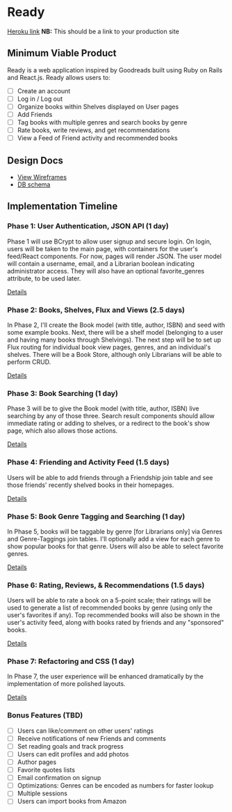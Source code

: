 # Ready

[Heroku link][heroku] **NB:** This should be a link to your production site

[heroku]: http://www.herokuapp.com

## Minimum Viable Product

Ready is a web application inspired by Goodreads built using Ruby on Rails
and React.js. Ready allows users to:

<!-- This is a Markdown checklist. Use it to keep track of your progress! -->

- [ ] Create an account
- [ ] Log in / Log out
- [ ] Organize books within Shelves displayed on User pages
- [ ] Add Friends
- [ ] Tag books with multiple genres and search books by genre
- [ ] Rate books, write reviews, and get recommendations
- [ ] View a Feed of Friend activity and recommended books

## Design Docs
* [View Wireframes][view]
* [DB schema][schema]

[view]: ./docs/views.md
[schema]: ./docs/schema.md

## Implementation Timeline

### Phase 1: User Authentication, JSON API (1 day)

Phase 1 will use BCrypt to allow user signup and secure login. On login, users will
be taken to the main page, with containers for the user's feed/React components.
For now, pages will render JSON.
The user model will contain a username, email, and a Librarian boolean indicating administrator access. They will also have an optional favorite_genres attribute, to be used later.

[Details][phase-one]

### Phase 2: Books, Shelves, Flux and Views (2.5 days)

In Phase 2, I'll create the Book model (with title, author, ISBN) and seed with some example books. Next, there will be a shelf model (belonging to a user and having many books through Shelvings). The next step will be to set up Flux routing for individual book view pages, genres, and an individual's shelves. There will be a Book Store, although only Librarians will be able to perform CRUD.

[Details][phase-two]

### Phase 3: Book Searching (1 day)

Phase 3 will be to give the Book model (with title, author, ISBN) live searching by any of those three. Search result components should allow immediate rating or adding to shelves, or a redirect to the book's show page, which also allows those actions.

[Details][phase-three]

### Phase 4: Friending and Activity Feed (1.5 days)

Users will be able to add friends through a Friendship join table and see those friends' recently shelved books in their homepages.

[Details][phase-four]

### Phase 5: Book Genre Tagging and Searching (1 day)

In Phase 5, books will be taggable by genre [for Librarians only] via Genres and Genre-Taggings join tables. I'll optionally add a view for each genre to show popular books for that genre. Users will also be able to select favorite genres.

[Details][phase-five]

### Phase 6: Rating, Reviews, & Recommendations (1.5 days)

Users will be able to rate a book on a 5-point scale; their ratings will be used to generate a list of recommended books by genre (using only the user's favorites if any). Top recommended books will also be shown in the user's activity feed, along with books rated by friends and any "sponsored" books.

[Details][phase-six]

### Phase 7: Refactoring and CSS (1 day)

In Phase 7, the user experience will be enhanced dramatically by the implementation of more polished layouts.

[Details][phase-seven]

### Bonus Features (TBD)
- [ ] Users can like/comment on other users' ratings
- [ ] Receive notifications of new Friends and comments
- [ ] Set reading goals and track progress
- [ ] Users can edit profiles and add photos
- [ ] Author pages
- [ ] Favorite quotes lists
- [ ] Email confirmation on signup
- [ ] Optimizations: Genres can be encoded as numbers for faster lookup
- [ ] Multiple sessions
- [ ] Users can import books from Amazon

[phase-one]: ./docs/phases/phase1.md
[phase-two]: ./docs/phases/phase2.md
[phase-three]: ./docs/phases/phase3.md
[phase-four]: ./docs/phases/phase4.md
[phase-five]: ./docs/phases/phase5.md
[phase-six]: ./docs/phases/phase6.md
[phase-seven]: ./docs/phases/phase7.md
